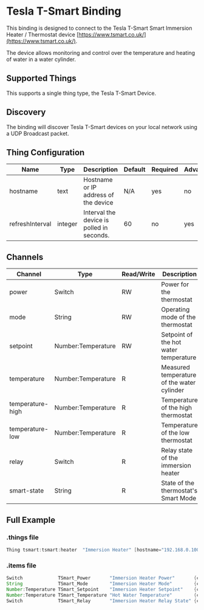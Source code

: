 # Tesla T-Smart Binding

This binding is designed to connect to the Tesla T-Smart Smart Immersion Heater / Thermostat device [https://www.tsmart.co.uk/](https://www.tsmart.co.uk/).

The device allows monitoring and control over the temperature and heating of water in a water cylinder.

## Supported Things

This supports a single thing type, the Tesla T-Smart Device.

## Discovery

The binding will discover Tesla T-Smart devices on your local network using a UDP Broadcast packet.

## Thing Configuration

| Name            | Type    | Description                               | Default | Required | Advanced |
|-----------------|---------|-------------------------------------------|---------|----------|----------|
| hostname        | text    | Hostname or IP address of the device      | N/A     | yes      | no       |
| refreshInterval | integer | Interval the device is polled in seconds. | 60      | no       | yes      |

## Channels

| Channel          | Type               | Read/Write | Description                                |
|------------------|--------------------|------------|--------------------------------------------|
| power            | Switch             | RW         | Power for the thermostat                   |
| mode             | String             | RW         | Operating mode of the thermostat           |
| setpoint         | Number:Temperature | RW         | Setpoint of the hot water temperature      |
| temperature      | Number:Temperature | R          | Measured temperature of the water cylinder |
| temperature-high | Number:Temperature | R          | Temperature of the high thermostat         |
| temperature-low  | Number:Temperature | R          | Temperature of the low thermostat          |
| relay            | Switch             | R          | Relay state of the immersion heater        |
| smart-state      | String             | R          | State of the thermostat's Smart Mode       |

## Full Example

### .things file

```java
Thing tsmart:tsmart:heater  "Immersion Heater" [hostname="192.168.0.100"]
```

### .items file

```java
Switch             TSmart_Power       "Immersion Heater Power"       {channel="tsmart:tsmart:heater:power"}
String             TSmart_Mode        "Immersion Heater Mode"        {channel="tsmart:tsmart:heater:mode"}
Number:Temperature TSmart_Setpoint    "Immersion Heater Setpoint"    {channel="tsmart:tsmart:heater:setpoint"}
Number:Temperature TSmart_Temperature "Hot Water Temperature"        {channel="tsmart:tsmart:heater:temperature"}
Switch             TSmart_Relay       "Immersion Heater Relay State" {channel="tsmart:tsmart:heater:power"}
```
